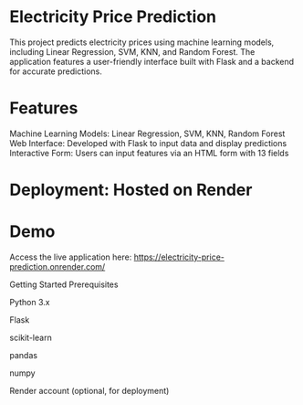 # Electricity Price Prediction
This project predicts electricity prices using machine learning models, including Linear Regression, SVM, KNN, and Random Forest. The application features a user-friendly interface built with Flask and a backend for accurate predictions.

# Features
Machine Learning Models: Linear Regression, SVM, KNN, Random Forest
Web Interface: Developed with Flask to input data and display predictions
Interactive Form: Users can input features via an HTML form with 13 fields
# Deployment: Hosted on Render
# Demo
Access the live application here: https://electricity-price-prediction.onrender.com/

Getting Started
Prerequisites

Python 3.x

Flask

scikit-learn

pandas

numpy

Render account (optional, for deployment)
